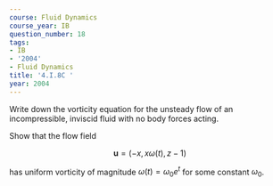 ```yaml
---
course: Fluid Dynamics
course_year: IB
question_number: 18
tags:
- IB
- '2004'
- Fluid Dynamics
title: '4.I.8C '
year: 2004
---
```



Write down the vorticity equation for the unsteady flow of an incompressible, inviscid fluid with no body forces acting.

Show that the flow field

$$\mathbf{u}=(-x, x \omega(t), z-1)$$

has uniform vorticity of magnitude $\omega(t)=\omega_{0} e^{t}$ for some constant $\omega_{0}$.